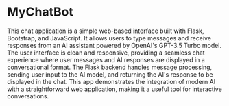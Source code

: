 # MyChatBot
This chat application is a simple web-based interface built with Flask, Bootstrap, and JavaScript. It allows users to type messages and receive responses from an AI assistant powered by OpenAI's GPT-3.5 Turbo model. The user interface is clean and responsive, providing a seamless chat experience where user messages and AI responses are displayed in a conversational format. The Flask backend handles message processing, sending user input to the AI model, and returning the AI's response to be displayed in the chat. This app demonstrates the integration of modern AI with a straightforward web application, making it a useful tool for interactive conversations.
